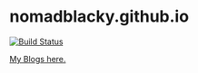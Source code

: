 # nomadblacky.github.io

[![Build Status](https://travis-ci.org/NomadBlacky/nomadblacky.github.io.svg?branch=master)](https://travis-ci.org/NomadBlacky/nomadblacky.github.io)

[My Blogs here.](https://nomadblacky.github.io/)
